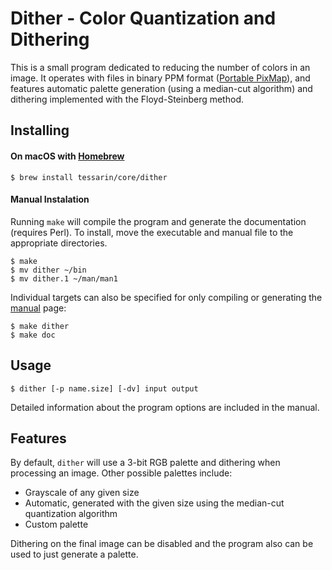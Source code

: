 # Dither - Color Quantization and Dithering

This is a small program dedicated to reducing the number of colors in an
image. It operates with files in binary PPM format ([Portable PixMap][ppm]),
and features automatic palette generation (using a median-cut algorithm) and
dithering implemented with the Floyd-Steinberg method.

## Installing

#### On macOS with [Homebrew][brew]

    $ brew install tessarin/core/dither

#### Manual Instalation

Running `make` will compile the program and generate the documentation
(requires Perl). To install, move the executable and manual file to the
appropriate directories.

    $ make
    $ mv dither ~/bin
    $ mv dither.1 ~/man/man1

Individual targets can also be specified for only compiling or generating the
[manual][man] page:

    $ make dither
    $ make doc

## Usage

    $ dither [-p name.size] [-dv] input output

Detailed information about the program options are included in the manual.

## Features

By default, `dither` will use a 3-bit RGB palette and dithering when
processing an image. Other possible palettes include:

 - Grayscale of any given size
 - Automatic, generated with the given size using the median-cut quantization
   algorithm
 - Custom palette

Dithering on the final image can be disabled and the program also can be used
to just generate a palette.

 [ppm]: https://en.wikipedia.org/wiki/Netpbm_format
 [brew]: https://brew.sh
 [man]: dither.pod
